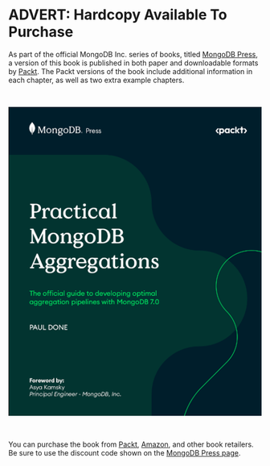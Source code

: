 # ADVERT: Hardcopy Available To Purchase

As part of the official MongoDB Inc. series of books, titled [MongoDB Press](https://www.mongodb.com/developer/books/), a version of this book is published in both paper and downloadable formats by [Packt](https://www.packtpub.com/). The Packt versions of the book include additional information in each chapter, as well as two extra example chapters. 

&nbsp;

![Practical MongoDB Aggregations book published by Packt](./pics/packt_book_front_cover.png)

&nbsp;

You can purchase the book from [Packt](https://www.packtpub.com/product/practical-mongodb-aggregations/9781835080641), [Amazon](https://www.amazon.com/Practical-MongoDB-Aggregations-developing-aggregation-ebook/dp/B0CGVKYGPT), and other book retailers. Be sure to use the discount code shown on the [MongoDB Press page](https://www.mongodb.com/developer/books/).

